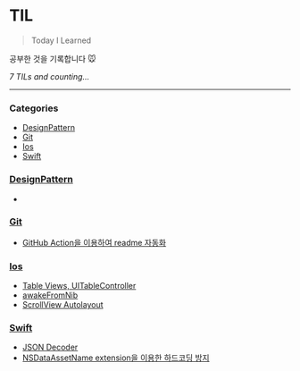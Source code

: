 # TIL
> Today I Learned

공부한 것을 기록합니다 🐭


_7 TILs and counting..._

---

### Categories

- [DesignPattern](#DesignPattern)
- [Git](#Git)
- [Ios](#Ios)
- [Swift](#Swift)

### [DesignPattern](#DesignPattern)
- [](DesignPattern/MVC.md)

### [Git](#Git)
- [GitHub Action을 이용하여 readme 자동화](Git/GitHub_Action을_이용하여_readme_자동화.md)

### [Ios](#Ios)
- [Table Views, UITableController](Ios/Tabel_Views_UITableController.md)
- [awakeFromNib](Ios/awakeFromNib.md)
- [ScrollView Autolayout](Ios/scrollView_autolayout.md)

### [Swift](#Swift)
- [JSON Decoder](Swift/JSONDecoder.md)
- [NSDataAssetName extension을 이용한 하드코딩 방지](Swift/extension활용하기.md)

[1]: https://simonwillison.net/2020/Apr/20/self-rewriting-readme/
[2]: https://github.com/jbranchaud/til

